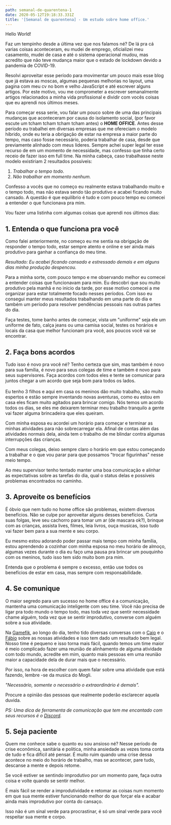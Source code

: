 ```yaml
---
path: semanal-de-quarentena-1
date: 2020-05-12T19:18:33.331Z
title: '[Semanal de quarentena] - Um estudo sobre home office.'
---
```

Hello World!

Faz um tempinho desde a última vez que nos falamos né? De lá pra cá varias coisas aconteceram, eu mudei de emprego, oficializei meu casamento, mudei de casa e até o sistema operacional mudou, mas acredito que não teve mudança maior que o estado de lockdown devido a pandemia de COVID-19.

Resolvi aproveitar esse período para movimentar um pouco mais esse blog que já estava as moscas, algumas pequenas melhorias no layout, uma pagina com meu cv no bom e velho JavaScript e até escrever alguns artigos. Por este motivo, vou me comprometer a escrever semanalmente artigos relacionados a minha vida profissional e dividir com vocês coisas que eu aprendi nos últimos meses.

Para começar essa serie, vou falar um pouco sobre de uma das principais mudanças que aconteceram por causa do isolamento social, (por favor escute um tcham tcham tcham tcham antes) o **HOME OFFICE**. Antes desse período eu trabalhei em diversas empresas que me ofereciam o modelo híbrido, onde eu teria a obrigação de estar na empresa a maior parte do tempo, mas caso fosse necessário, poderia trabalhar de casa, desde que previamente alinhado com meus lideres. Sempre achei super legal ter esse recurso de em um momento de necessidade, mas confesso que tinha certo receio de fazer isso em full time. Na minha cabeça, caso trabalhasse neste modelo existiriam 2 resultados possíveis:

1. _Trabalhar o tempo todo._
2. _Não trabalhar em momento nenhum._

Confesso a vocês que no começo eu realmente estava trabalhando muito e o tempo todo, mas não estava sendo tão produtivo e acabei ficando muito cansado. A questão é que equilíbrio é tudo e com pouco tempo eu comecei a entender o que funcionava pra mim.

Vou fazer uma listinha com algumas coisas que aprendi nos últimos dias:

## 1. Entenda o que funciona pra você

Como falei anteriormente, no começo eu me sentia na obrigação de responder o tempo todo, estar sempre atento e online e ser ainda mais produtivo para ganhar a confiança do meu time.

_Resultado: Eu acabei ficando cansado e estressado demais e em alguns dias minha produção despencou._

Para a minha sorte, com pouco tempo e me observando melhor eu comecei a entender coisas que funcionavam para mim. Eu descobri que sou muito produtivo pela manhã e no inicio da tarde, por esse motivo comecei a me organizar para estar totalmente focado nesses períodos. Com isso eu consegui manter meus resultados trabalhando em uma parte do dia e também um período para resolver pendências pessoais nas outras partes do dia.

Faça testes, tome banho antes de começar, vista um "uniforme" seja ele um uniforme de fato, calça jeans ou uma camisa social, testes os horários e locais da casa que melhor funcionam pra você, aos poucos você vai se encontrar.

## 2. Faça bons acordos

Tudo isso é novo pra você né? Tenho certeza que sim, mas também é novo para sua família, é novo para seus colegas de time e também é novo para seus supervisores. Faça acordos com todos eles e tente se comunicar para juntos chegar a um acordo que seja bom para todos os lados. \
\
Eu tenho 3 filhos e aqui em casa os meninos dão muito trabalho, são muito espertos e estão sempre inventando novas aventuras, como eu estou em casa eles ficam muito agitados para brincar comigo. Nós temos um acordo todos os dias, se eles me deixarem terminar meu trabalho tranquilo a gente vai fazer alguma brincadeira que eles queiram.

Com minha esposa eu acordei um horário para começar e terminar as minhas atividades para não sobrecarregar ela. Afinal de contas além das atividades normais dela, ainda tem o trabalho de me blindar contra algumas interrupções das crianças.

Com meus colegas, deixo sempre claro o horário em que estou começando a trabalhar e o que vou parar para que possamos "trocar figurinhas" nesse meio tempo.

Ao meu supervisor tenho tentado manter uma boa comunicação e alinhar as expectativas sobre as tarefas do dia, qual o status delas e possíveis problemas encontrados no caminho.

## 3. Aproveite os benefícios

É óbvio que nem tudo no home office são problemas, existem diversos benefícios. Não se culpe por aproveitar alguns desses benefícios. Curta suas folgas, leve seu cachorro para tomar um ar (de mascara ok?), brinque com as crianças, assista lives, filmes, leia livros, ouça musicas, isso tudo vai fazer bem para a sua mente e seu corpo.

Eu mesmo estou adorando poder passar mais tempo com minha família, estou aprendendo a cozinhar com minha esposa no meu horário de almoço, algumas vezes durante o dia eu faço uma pausa pra brincar um pouquinho com os meninos, tudo isso tem sido muito bom pra mim.

Entenda que o problema é sempre o excesso, então use todos os benefícios de estar em casa, mas sempre com responsabilidade.

## 4. Se comunique

O maior segredo para um sucesso no home office é a comunicação, mantenha uma comunicação inteligente com seu time. Você não precisa de ligar pra todo mundo o tempo todo, mas toda vez que sentir necessidade chame alguém, toda vez que se sentir improdutivo, converse com alguém sobre a sua atividade.

Na [Gamefik](https://gamefik.com), ao longo do dia, tenho tido diversas conversas com o [Caio](https://www.linkedin.com/in/caioxm/) e o [Fábio](https://www.linkedin.com/in/fabiomartineves/) sobre as nossas atividades e isso tem dado um resultado bem legal. Nosso time é pequeno e isso torna mais fácil, quando temos um time maior é meio complicado fazer uma reunião de alinhamento de alguma atividade com todo mundo, acredite em mim, quanto mais pessoas em uma reunião maior a capacidade dela de durar mais que o necessário.

Por isso, na hora de escolher com quem falar sobre uma atividade que está fazendo, lembre -se da musica do Mogli.

_"Necessário, somente o necessário o extraordinário é demais"._

Procure a opinião das pessoas que realmente poderão esclarecer aquela duvida.

_PS: Uma dica de ferramenta de comunicação que tem me encantado com seus recursos é o_ [_Discord_](https://discord.com/)_._

## 5. Seja paciente

Quem me conhece sabe o quanto eu sou ansioso né? Nesse período de crise econômica, sanitária e politica, minha ansiedade as vezes toma conta de tudo e fica difícil até pensar. É muito ruim quando uma crise dessa acontece no meio do horário de trabalho, mas se acontecer, pare tudo, descanse a mente e depois retome.

Se você estiver se sentindo improdutivo por um momento pare, faça outra coisa e volte quando se sentir melhor.

É mais fácil se render a improdutividade e retomar as coisas num momento em que sua mente estiver funcionando melhor do que forçar ela e acabar ainda mais improdutivo por conta do cansaço. 

Isso não é um sinal verde para procrastinar, é só um sinal verde para você respeitar sua mente e corpo.
